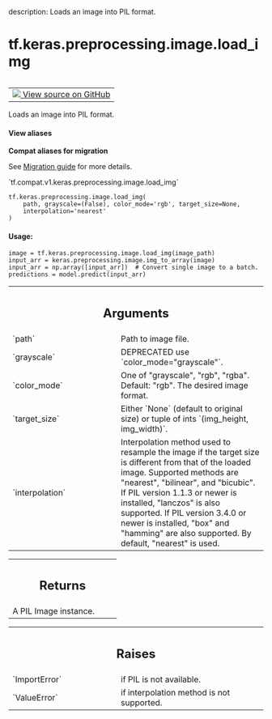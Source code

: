description: Loads an image into PIL format.

<div itemscope itemtype="http://developers.google.com/ReferenceObject">
<meta itemprop="name" content="tf.keras.preprocessing.image.load_img" />
<meta itemprop="path" content="Stable" />
</div>

# tf.keras.preprocessing.image.load_img

<!-- Insert buttons and diff -->

<table class="tfo-notebook-buttons tfo-api nocontent" align="left">
<td>
  <a target="_blank" href="https://github.com/tensorflow/tensorflow/blob/r2.3/tensorflow/python/keras/preprocessing/image.py#L266-L301">
    <img src="https://www.tensorflow.org/images/GitHub-Mark-32px.png" />
    View source on GitHub
  </a>
</td>
</table>



Loads an image into PIL format.

<section class="expandable">
  <h4 class="showalways">View aliases</h4>
  <p>
<b>Compat aliases for migration</b>
<p>See
<a href="https://www.tensorflow.org/guide/migrate">Migration guide</a> for
more details.</p>
<p>`tf.compat.v1.keras.preprocessing.image.load_img`</p>
</p>
</section>

<pre class="devsite-click-to-copy prettyprint lang-py tfo-signature-link">
<code>tf.keras.preprocessing.image.load_img(
    path, grayscale=(False), color_mode='rgb', target_size=None,
    interpolation='nearest'
)
</code></pre>



<!-- Placeholder for "Used in" -->


#### Usage:



```
image = tf.keras.preprocessing.image.load_img(image_path)
input_arr = keras.preprocessing.image.img_to_array(image)
input_arr = np.array([input_arr])  # Convert single image to a batch.
predictions = model.predict(input_arr)
```

<!-- Tabular view -->
 <table class="responsive fixed orange">
<colgroup><col width="214px"><col></colgroup>
<tr><th colspan="2"><h2 class="add-link">Arguments</h2></th></tr>

<tr>
<td>
`path`
</td>
<td>
Path to image file.
</td>
</tr><tr>
<td>
`grayscale`
</td>
<td>
DEPRECATED use `color_mode="grayscale"`.
</td>
</tr><tr>
<td>
`color_mode`
</td>
<td>
One of "grayscale", "rgb", "rgba". Default: "rgb".
The desired image format.
</td>
</tr><tr>
<td>
`target_size`
</td>
<td>
Either `None` (default to original size)
or tuple of ints `(img_height, img_width)`.
</td>
</tr><tr>
<td>
`interpolation`
</td>
<td>
Interpolation method used to resample the image if the
target size is different from that of the loaded image.
Supported methods are "nearest", "bilinear", and "bicubic".
If PIL version 1.1.3 or newer is installed, "lanczos" is also
supported. If PIL version 3.4.0 or newer is installed, "box" and
"hamming" are also supported. By default, "nearest" is used.
</td>
</tr>
</table>



<!-- Tabular view -->
 <table class="responsive fixed orange">
<colgroup><col width="214px"><col></colgroup>
<tr><th colspan="2"><h2 class="add-link">Returns</h2></th></tr>
<tr class="alt">
<td colspan="2">
A PIL Image instance.
</td>
</tr>

</table>



<!-- Tabular view -->
 <table class="responsive fixed orange">
<colgroup><col width="214px"><col></colgroup>
<tr><th colspan="2"><h2 class="add-link">Raises</h2></th></tr>

<tr>
<td>
`ImportError`
</td>
<td>
if PIL is not available.
</td>
</tr><tr>
<td>
`ValueError`
</td>
<td>
if interpolation method is not supported.
</td>
</tr>
</table>

